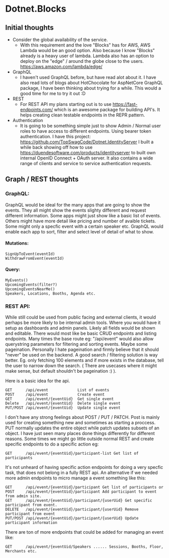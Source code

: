# Dotnet.Blocks

## Initial thoughts 

* Consider the global availability of the service.
  * With this requirement and the love "Blocks" has for AWS, AWS Lambda would be an good option. Also because I know "Blocks" already is a heavy user of lambda. Lambda also has an option to deploy on the "edge" / around the globe close to the users. https://aws.amazon.com/lambda/edge/
* GraphQL
  * I haven't used GraphQL before, but have read alot about it. I have also read lots of blogs about HotChocolate for AspNetCore GraphQL package, I have been thinking about trying for a while. This would a good time for me to try it out :D
* REST
  * For REST API my plans starting out is to use https://fast-endpoints.com/ which is an awesome package for building API's. It helps creating clean testable endpoints in the REPR pattern.
* Authentication
  * It is going to be something simple just to show Admin / Normal user roles to have access to different endpoints. Using bearer token authentication. I have this project: https://github.com/TopSwagCode/Dotnet.IdentityServer I built a while back showing off how to use https://duendesoftware.com/products/identityserver to built own internal OpenID Connect + OAuth server. It also contains a wide range of clients and service to service authentication requests. 

## Graph / REST thoughts

### GraphQL:
GraphQL would be ideal for the many apps that are going to show the events. They all might show the events slighty different and request different information.
Some apps might just show like a basic list of events. Others might have more detail like pricing and number of avaible tickets. Some might only a specfic event with a certain speaker etc. GraphQL would enable each app to sort, filter and select level of detail of what to show.


#### Mutations:
```
SignUpToEvent(eventId)
WithdrawFromEvent(eventId)
```

#### Query:
```
MyEvents()
UpcomingEvents(filter?)
UpcomingEventsNearMe()
Speakers, Locations, Booths, Agenda etc.
```

### REST API:
While still could be used from public facing and external clients, it would perhaps be more likely to be internal admin tools. Where you would have it setup as dashboards and admin panels. Likely all fields would be shown and editable. There would most like be basic CRUD endpoints and listing endpoints. Many times the base route eg: "/api/event" would also allow querystring parameters for filtering and sorting events. Maybe some pageination. Personally I hate pageination and firmly believe that it should "never" be used on the backend. A good search / filtering solution is way better. Eg. only fetching 100 elements and if more exists in the database, tell the user to narrow down the search. ( There are usecases where it might make sense, but default shouldn't be pageination :) ).

Here is a basic idea for the api.
```
GET      /api/event             List of events
POST     /api/event             Create event
GET      /api/event/{eventUid}  Get single event
Delete   /api/event/{eventUid}  Delete single event
PUT/POST /api/event/{eventUid}  Update single event
```

I don't have any strong feelings about POST / PUT / PATCH. Post is mainly used for creating something new and sometimes as starting a proccess. PUT normally updates the entire object while patch updates subsets of an object. I have just seen many places done things differently for different reasons. Some times we might go little outside normal REST and create specific endpoints to do a specific action eg:

```
GET      /api/event/{eventUid}/participant-list Get list of participants 
```

It's not unheard of having specific action endpoints for doing a very specfic task, that does not belong in a fully REST api. An alternative if we needed more admin endpoints to micro manage a event something like this:


```
GET      /api/event/{eventUid}/participant Get list of participants or
POST     /api/event/{eventUid}/participant Add participant to event from admin site.
GET      /api/event/{eventUid}/participant/{userUid} Get specific participant from event.
DELETE   /api/event/{eventUid}/participant/{userUid} Remove participant from event
PUT/POST /api/event/{eventUid}/participant/{userUid} Update participant information
```

There are ton of more endpoints that could be added for managing an event like:


```
GET      /api/event/{eventUid/Speakers ...... Sessions, Booths, Floor, Merchants etc.
```
